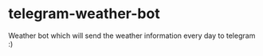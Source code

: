 # telegram-weather-bot
Weather bot which will send the weather information every day to telegram :)   
